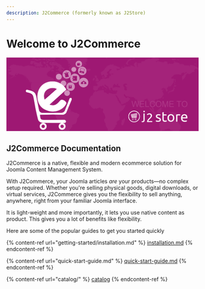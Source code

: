 ```yaml
---
description: J2Commerce (formerly known as J2Store)
---
```


# Welcome to J2Commerce

![introduction](https://raw.githubusercontent.com/j2store/doc-images/master/getting-started/Introduction/Introduction.png)

## J2Commerce Documentation <a href="#j2store-documentation" id="j2store-documentation"></a>

J2Commerce is a native, flexible and modern ecommerce solution for Joomla Content Management System.

With J2Commerce, your Joomla articles _are_ your products—no complex setup required. Whether you're selling physical goods, digital downloads, or virtual services, J2Commerce gives you the flexibility to sell anything, anywhere, right from your familiar Joomla interface.

It is light-weight and more importantly, it lets you use native content as product. This gives you a lot of benefits like flexibility.

Here are some of the popular guides to get you started quickly

{% content-ref url="getting-started/installation.md" %}
[installation.md](getting-started/installation.md)
{% endcontent-ref %}

{% content-ref url="quick-start-guide.md" %}
[quick-start-guide.md](quick-start-guide.md)
{% endcontent-ref %}

{% content-ref url="catalog/" %}
[catalog](catalog/)
{% endcontent-ref %}
